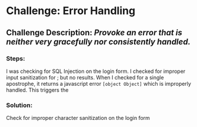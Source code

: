 # Challenge: Error Handling
## Challenge Description: *Provoke an error that is neither very gracefully nor consistently handled.*

### Steps: 
I was checking for SQL Injection on the login form. I checked for improper input sanitization for ; but no results. When I checked for a single apostrophe, it returns a javascript error `[object Object]` which is improperly handled. This triggers the 

### Solution:
Check for improper character sanitization on the login form
